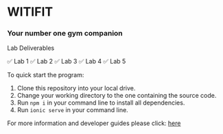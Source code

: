# WITIFIT 
### Your number one gym companion

Lab Deliverables 

✅ Lab 1
✅ Lab 2
✅ Lab 3
✅ Lab 4
✅ Lab 5

To quick start the program:
1. Clone this repository into your local drive.
2. Change your working directory to the one containing the source code.
3. Run `npm i` in your command line to install all dependencies.
4. Run `ionic serve` in your command line.

For more information and developer guides please click: [here](doc/readme.md)
